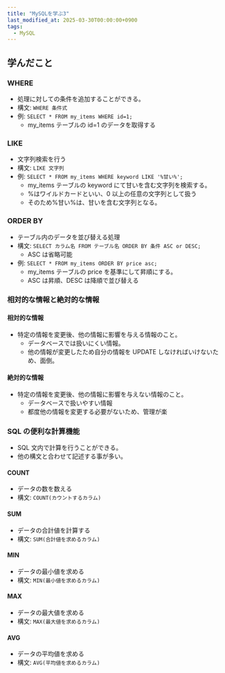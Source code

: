 ```yaml
---
title: "MySQLを学ぶ3"
last_modified_at: 2025-03-30T00:00:00+0900
tags:
  - MySQL
---
```


## 学んだこと

### WHERE

- 処理に対しての条件を追加することができる。
- 構文: `WHERE 条件式`
- 例: `SELECT * FROM my_items WHERE id=1;`
  - my_items テーブルの id=1 のデータを取得する

### LIKE

- 文字列検索を行う
- 構文: `LIKE 文字列`
- 例: `SELECT * FROM my_items WHERE keyword LIKE '%甘い%';`
  - my_items テーブルの keyword にて甘いを含む文字列を検索する。
  - %はワイルドカードといい、0 以上の任意の文字列として扱う
  - そのため%甘い%は、甘いを含む文字列となる。

### ORDER BY

- テーブル内のデータを並び替える処理
- 構文: `SELECT カラム名 FROM テーブル名 ORDER BY 条件 ASC or DESC;`
  - ASC は省略可能
- 例: `SELECT * FROM my_items ORDER BY price asc;`
  - my_items テーブルの price を基準にして昇順にする。
  - ASC は昇順、DESC は降順で並び替える

### 相対的な情報と絶対的な情報

#### 相対的な情報

- 特定の情報を変更後、他の情報に影響を与える情報のこと。
  - データベースでは扱いにくい情報。
  - 他の情報が変更したため自分の情報を UPDATE しなければいけないため、面倒。

#### 絶対的な情報

- 特定の情報を変更後、他の情報に影響を与えない情報のこと。
  - データベースで扱いやすい情報
  - 都度他の情報を変更する必要がないため、管理が楽

### SQL の便利な計算機能

- SQL 文内で計算を行うことができる。
- 他の構文と合わせて記述する事が多い。

#### COUNT

- データの数を数える
- 構文: `COUNT(カウントするカラム)`

#### SUM

- データの合計値を計算する
- 構文: `SUM(合計値を求めるカラム)`

#### MIN

- データの最小値を求める
- 構文: `MIN(最小値を求めるカラム)`

#### MAX

- データの最大値を求める
- 構文: `MAX(最大値を求めるカラム)`

#### AVG

- データの平均値を求める
- 構文: `AVG(平均値を求めるカラム)`
